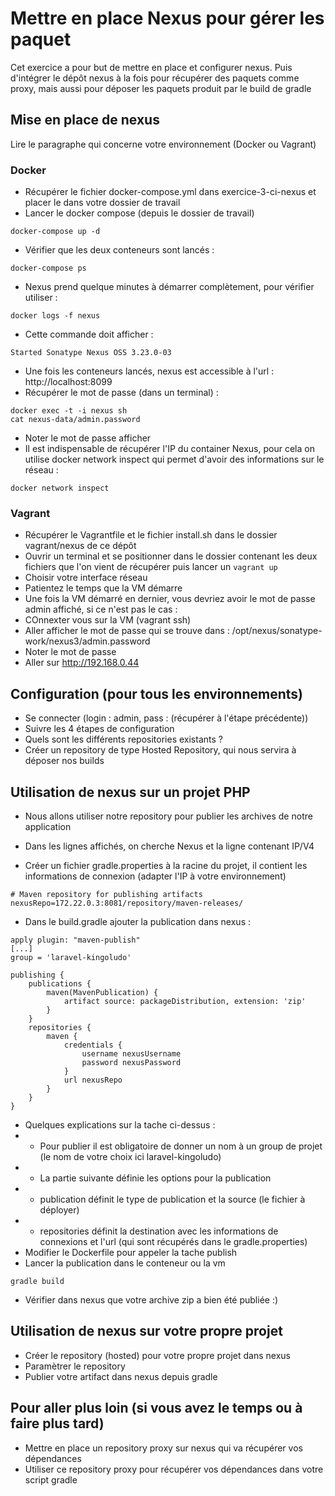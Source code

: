 # Mettre en place Nexus pour gérer les paquet

Cet exercice a pour but de mettre en place et configurer nexus.
Puis d'intégrer le dépôt nexus à la fois pour récupérer des paquets comme proxy, mais aussi pour déposer les paquets produit par le build de gradle

## Mise en place de nexus
Lire le paragraphe qui concerne votre environnement (Docker ou Vagrant)
### Docker
* Récupérer le fichier docker-compose.yml dans exercice-3-ci-nexus et placer le dans votre dossier de travail
* Lancer le docker compose (depuis le dossier de travail)
```
docker-compose up -d
```
* Vérifier que les deux conteneurs sont lancés :
```
docker-compose ps 
```
* Nexus prend quelque minutes à démarrer complètement, pour vérifier utiliser :
```
docker logs -f nexus
```
* Cette commande doit afficher :
```
Started Sonatype Nexus OSS 3.23.0-03
```
* Une fois les conteneurs lancés, nexus est accessible à l'url :
http://localhost:8099
* Récupérer le mot de passe (dans un terminal) :
```
docker exec -t -i nexus sh
cat nexus-data/admin.password
```
* Noter le mot de passe afficher
* Il est indispensable de récupérer l'IP du container Nexus, pour cela on utilise docker network inspect qui permet d'avoir des informations sur le réseau :
```
docker network inspect 
```

### Vagrant
* Récupérer le Vagrantfile et le fichier install.sh dans le dossier vagrant/nexus de ce dépôt
* Ouvrir un terminal et se positionner dans le dossier contenant les deux fichiers que l'on vient de récupérer puis lancer un ```vagrant up```
* Choisir votre interface réseau
* Patientez le temps que la VM démarre
* Une fois la VM démarré en dernier, vous devriez avoir le mot de passe admin affiché, si ce n'est pas le cas : 
* COnnexter vous sur la VM (vagrant ssh)
* Aller afficher le mot de passe qui se trouve dans : /opt/nexus/sonatype-work/nexus3/admin.password
* Noter le mot de passe
* Aller sur http://192.168.0.44 

## Configuration (pour tous les environnements)
* Se connecter (login : admin, pass : (récupérer à l'étape précédente))
* Suivre les 4 étapes de configuration
* Quels sont les différents repositories existants ?
* Créer un repository de type Hosted Repository, qui nous servira à déposer nos builds

## Utilisation de nexus sur un projet PHP
* Nous allons utiliser notre repository pour publier les archives de notre application

* Dans les lignes affichés, on cherche Nexus et la ligne contenant IP/V4
* Créer un fichier gradle.properties à la racine du projet, il contient les informations de connexion (adapter l'IP à votre environnement)
```
# Maven repository for publishing artifacts
nexusRepo=172.22.0.3:8081/repository/maven-releases/
```
* Dans le build.gradle ajouter la publication dans nexus :
```
apply plugin: "maven-publish"
[...]
group = 'laravel-kingoludo'

publishing {
    publications {
        maven(MavenPublication) {
            artifact source: packageDistribution, extension: 'zip'
        }
    }
    repositories {
        maven {
            credentials {
                username nexusUsername
                password nexusPassword
            }
            url nexusRepo
        }
    }
}
```
* Quelques explications sur la tache ci-dessus :
* * Pour publier il est obligatoire de donner un nom à un group de projet (le nom de votre choix ici laravel-kingoludo)
* * La partie suivante définie les options pour la publication 
* * publication définit le type de publication et la source (le fichier à déployer)
* * repositories définit la destination avec les informations de connexions et l'url (qui sont récupérés dans le gradle.properties)
* Modifier le Dockerfile pour appeler la tache publish
* Lancer la publication dans le conteneur ou la vm
```
gradle build
```
* Vérifier dans nexus que votre archive zip a bien été publiée :)

## Utilisation de nexus sur votre propre projet
* Créer le repository (hosted) pour votre propre projet dans nexus
* Paramètrer le repository 
* Publier votre artifact dans nexus depuis gradle

## Pour aller plus loin (si vous avez le temps ou à faire plus tard)
* Mettre en place un repository proxy sur nexus qui va récupérer vos dépendances
* Utiliser ce repository proxy pour récupérer vos dépendances dans votre script gradle
